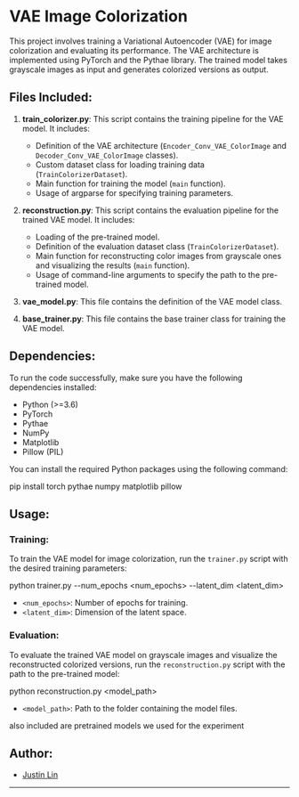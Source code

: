 # VAE Image Colorization

This project involves training a Variational Autoencoder (VAE) for image colorization and evaluating its performance. The VAE architecture is implemented using PyTorch and the Pythae library. The trained model takes grayscale images as input and generates colorized versions as output.

## Files Included:

1. **train_colorizer.py**: This script contains the training pipeline for the VAE model. It includes:
   - Definition of the VAE architecture (`Encoder_Conv_VAE_ColorImage` and `Decoder_Conv_VAE_ColorImage` classes).
   - Custom dataset class for loading training data (`TrainColorizerDataset`).
   - Main function for training the model (`main` function).
   - Usage of argparse for specifying training parameters.

2. **reconstruction.py**: This script contains the evaluation pipeline for the trained VAE model. It includes:
   - Loading of the pre-trained model.
   - Definition of the evaluation dataset class (`TrainColorizerDataset`).
   - Main function for reconstructing color images from grayscale ones and visualizing the results (`main` function).
   - Usage of command-line arguments to specify the path to the pre-trained model.

3. **vae_model.py**: This file contains the definition of the VAE model class.

4. **base_trainer.py**: This file contains the base trainer class for training the VAE model.

## Dependencies:

To run the code successfully, make sure you have the following dependencies installed:

- Python (>=3.6)
- PyTorch
- Pythae
- NumPy
- Matplotlib
- Pillow (PIL)

You can install the required Python packages using the following command:

pip install torch pythae numpy matplotlib pillow

## Usage:

### Training:

To train the VAE model for image colorization, run the `trainer.py` script with the desired training parameters:

python trainer.py --num_epochs <num_epochs> --latent_dim <latent_dim>

- `<num_epochs>`: Number of epochs for training.
- `<latent_dim>`: Dimension of the latent space.

### Evaluation:

To evaluate the trained VAE model on grayscale images and visualize the reconstructed colorized versions, run the `reconstruction.py` script with the path to the pre-trained model:

python reconstruction.py <model_path>


- `<model_path>`: Path to the folder containing the model files.

also included are pretrained models we used for the experiment

## Author:

- [Justin Lin](https://github.com/JustinL15)

--- 
